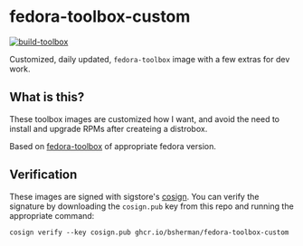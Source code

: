 # fedora-toolbox-custom

[![build-toolbox](https://github.com/bsherman/fedora-toolbox-custom/actions/workflows/build.yml/badge.svg)](https://github.com/bsherman/fedora-toolbox-custom/actions/workflows/build.yml)

Customized, daily updated, `fedora-toolbox` image with a few extras for dev work.

## What is this?

These toolbox images are customized how I want, and avoid the need to install and upgrade RPMs after createing a distrobox.

Based on [fedora-toolbox](https://github.com/containers/toolbox/tree/main/images/fedora/) of appropriate fedora version.

## Verification

These images are signed with sigstore's [cosign](https://docs.sigstore.dev/cosign/overview/). You can verify the signature by downloading the `cosign.pub` key from this repo and running the appropriate command:

    cosign verify --key cosign.pub ghcr.io/bsherman/fedora-toolbox-custom
